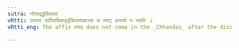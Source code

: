 ```yaml
---
sutra: नोत्त्वद्वर्द्ध्रबिल्वात्
vRtti: उत्त्वतः प्रातिपदिकाद्वर्ड्रबिल्वशब्दाभ्यां च मयट् प्रत्ययो न भवति ॥
vRtti_eng: The affix मयट् does not come in the _Chhandas_ after the dissyllabic words, having a short vowel उ in them, nor after the words '_vardhra_' and '_bilwa_.'

---
```

